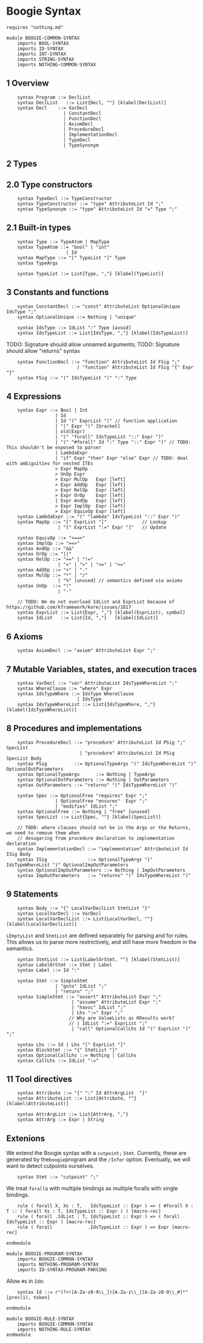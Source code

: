 Boogie Syntax
================

```k
requires "nothing.md"

module BOOGIE-COMMON-SYNTAX
    imports BOOL-SYNTAX
    imports ID-SYNTAX
    imports INT-SYNTAX
    imports STRING-SYNTAX
    imports NOTHING-COMMON-SYNTAX
```

1 Overview
----------

```k
    syntax Program ::= DeclList
    syntax DeclList   ::= List{Decl, ""} [klabel(DeclList)]
    syntax Decl    ::= VarDecl
                     | ConstantDecl
                     | FunctionDecl
                     | AxiomDecl
                     | ProcedureDecl
                     | ImplementationDecl
                     | TypeDecl
                     | TypeSynonym
```

2 Types
-------

2.0 Type constructors
---------------------

```k
    syntax TypeDecl ::= TypeConstructor
    syntax TypeConstructor ::= "type" AttributeList Id ";"
    syntax TypeSynonym ::= "type" AttributeList Id "=" Type ";"
```

2.1 Built-in types
------------------

```k
    syntax Type ::= TypeAtom | MapType
    syntax TypeAtom ::= "bool" | "int"
                      | Id
    syntax MapType ::= "[" TypeList "]" Type
    syntax TypeArgs

    syntax TypeList ::= List{Type, ","} [klabel(TypeList)]
```

3 Constants and functions
-------------------------

```k
    syntax ConstantDecl ::= "const" AttributeList OptionalUnique IdsType ";"
    syntax OptionalUnique ::= Nothing | "unique"

    syntax IdsType ::= IdList ":" Type [avoid]
    syntax IdsTypeList ::= List{IdsType, ","} [klabel(IdsTypeList)]
```

TODO: Signature should allow unnamed arguments;
TODO: Signature should allow "returns" syntax

```k
    syntax FunctionDecl ::= "function" AttributeList Id FSig ";"
                          | "function" AttributeList Id FSig "{" Expr "}"
    syntax FSig ::= "(" IdsTypeList ")" ":" Type
```

4 Expressions
-------------

```k
    syntax Expr ::= Bool | Int
                  | Id
                  | Id "(" ExprList ")" // function application
                  | "(" Expr ")" [bracket]
                  | old(Expr)
                  | "(" "forall" IdsTypeList "::" Expr ")"
                  | "(" "#forall" Id ":" Type "::" Expr ")" // TODO: This shouldn't be exposed to parser
                  | LambdaExpr
                  | "if" Expr "then" Expr "else" Expr // TODO: deal with ambiguities for nested ITEs
                  > Expr MapOp
                  > UnOp Expr
                  > Expr MulOp   Expr [left]
                  > Expr AddOp   Expr [left]
                  > Expr RelOp   Expr [left]
                  > Expr OrOp    Expr [left]
                  | Expr AndOp   Expr [left]
                  > Expr ImplOp  Expr [left]
                  > Expr EquivOp Expr [left]
    syntax LambdaExpr ::= "(" "lambda" IdsTypeList "::" Expr ")"
    syntax MapOp ::= "[" ExprList "]"             // Lookup
                   | "[" ExprList ":=" Expr "]"   // Update

    syntax EquivOp ::= "<==>"
    syntax ImplOp ::= "==>"
    syntax AndOp ::= "&&"
    syntax OrOp ::= "||"
    syntax RelOp ::= "==" | "!="
                   | "<" | ">" | "<=" | ">="
    syntax AddOp ::= "+" | "-"
    syntax MulOp ::= "*" | "/"
                   | "%" [unused] // semantics defined via axioms
    syntax UnOp  ::= "!"
                   | "-"

    // TODO: We do not overload IdList and ExprList because of https://github.com/kframework/kore/issues/1817
    syntax ExprList ::= List{Expr, ","} [klabel(ExprList), symbol]
    syntax IdList   ::= List{Id, ","}   [klabel(IdList)]
```

6 Axioms
--------

```k
    syntax AxiomDecl ::= "axiom" AttributeList Expr ";"
```

7 Mutable Variables, states, and execution traces
-------------------------------------------------

```k
    syntax VarDecl ::= "var" AttributeList IdsTypeWhereList ";"
    syntax WhereClause ::= "where" Expr
    syntax IdsTypeWhere ::= IdsType WhereClause
                          | IdsType
    syntax IdsTypeWhereList ::= List{IdsTypeWhere, ","} [klabel(IdsTypeWhereList)]
```

8 Procedures and implementations
--------------------------------

```k
    syntax ProcedureDecl ::= "procedure" AttributeList Id PSig ";" SpecList
                           | "procedure" AttributeList Id PSig SpecList Body
    syntax PSig          ::= OptionalTypeArgs "(" IdsTypeWhereList ")" OptionalOutParameters
    syntax OptionalTypeArgs      ::= Nothing | TypeArgs
    syntax OptionalOutParameters ::= Nothing | OutParameters
    syntax OutParameters ::= "returns" "(" IdsTypeWhereList ")"
```

```k
    syntax Spec ::= OptionalFree "requires" Expr ";"
                  | OptionalFree "ensures"  Expr ";"
                  | "modifies" IdList ";"
    syntax OptionalFree ::= Nothing | "free" [unused]
    syntax SpecList ::= List{Spec, ""} [klabel(SpecList)]
```

```k
    // TODO: where clauses should not be in the Args or the Returns, we need to remove them when
    // desugaring from procedure declaration to implementation declaration
    syntax ImplementationDecl ::= "implementation" AttributeList Id ISig Body
    syntax ISig               ::= OptionalTypeArgs "(" IdsTypeWhereList ")" OptionalImpOutParameters
    syntax OptionalImpOutParameters ::= Nothing | ImpOutParameters
    syntax ImpOutParameters   ::= "returns" "(" IdsTypeWhereList ")"
```

9 Statements
------------

```k
    syntax Body ::= "{" LocalVarDeclList StmtList "}"
    syntax LocalVarDecl ::= VarDecl
    syntax LocalVarDeclList ::= List{LocalVarDecl, ""} [klabel(LocalVarDeclList)]
```

`LEmptyList` and `StmtList` are defined separately for parsing and for rules.
This allows us to parse more restrictively, and still have more freedom in the semantics.

```k
    syntax StmtList ::= List{LabelOrStmt, ""} [klabel(StmtList)]
    syntax LabelOrStmt ::= Stmt | Label
    syntax Label ::= Id ":"
```

```k
    syntax Stmt ::= SimpleStmt
                  | "goto" IdList ";"
                  | "return" ";"
    syntax SimpleStmt ::= "assert" AttributeList Expr ";"
                        | "assume" AttributeList Expr ";"
                        | "havoc" IdList ";"
                        | Lhs ":=" Expr ";"
                       // Why are ValueLists as KResults work?
                       // | IdList ":=" ExprList ";"
                        | "call" OptionalCallLhs Id "(" ExprList ")" ";"

    syntax Lhs ::= Id | Lhs "[" ExprList "]"
    syntax BlockStmt ::= "{" StmtList "}"
    syntax OptionalCallLhs ::= Nothing | CallLhs
    syntax CallLhs ::= IdList ":="
```

11 Tool directives
------------------

```k
    syntax Attribute ::= "{" ":" Id AttrArgList  "}"
    syntax AttributeList ::= List{Attribute, ""} [klabel(AttributeList)]

    syntax AttrArgList ::= List{AttrArg, ","}
    syntax AttrArg ::= Expr | String
```

Extenions
---------

We extend the Boogie syntax with a `cutpoint;` `Stmt`. Currently, these are
generated by the`boogie`program and the `/Infer` option. Eventually, we will
want to detect cutpoints ourselves.

```k
    syntax Stmt ::= "cutpoint" ";"
```

We treat `forall`s with multiple bindings as multiple foralls with single bindings.

```k
    rule ( forall X, Xs : T,   IdsTypeList :: Expr ) => ( #forall X : T :: ( forall Xs : T, IdsTypeList :: Expr ) ) [macro-rec]
    rule ( forall .IdList : T, IdsTypeList :: Expr ) => ( forall IdsTypeList :: Expr ) [macro-rec]
    rule ( forall             .IdsTypeList :: Expr ) => Expr [macro-rec]
```

```k
endmodule
```

```k
module BOOGIE-PROGRAM-SYNTAX
    imports BOOGIE-COMMON-SYNTAX
    imports NOTHING-PROGRAM-SYNTAX
    imports ID-SYNTAX-PROGRAM-PARSING
```

Allow `#`s in `Id`s:

```k
    syntax Id ::= r"(?<![A-Za-z0-9\\_])[A-Za-z\\_][A-Za-z0-9\\_#]*" [prec(1), token]
```

```k
endmodule
```

```k
module BOOGIE-RULE-SYNTAX
    imports BOOGIE-COMMON-SYNTAX
    imports NOTHING-RULE-SYNTAX
endmodule
```
